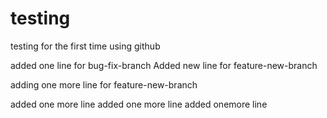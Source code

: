 # testing
testing for the first time using github

added one line for bug-fix-branch
Added new line for feature-new-branch

adding one more line for feature-new-branch


added one more line
added one more line
added onemore line

